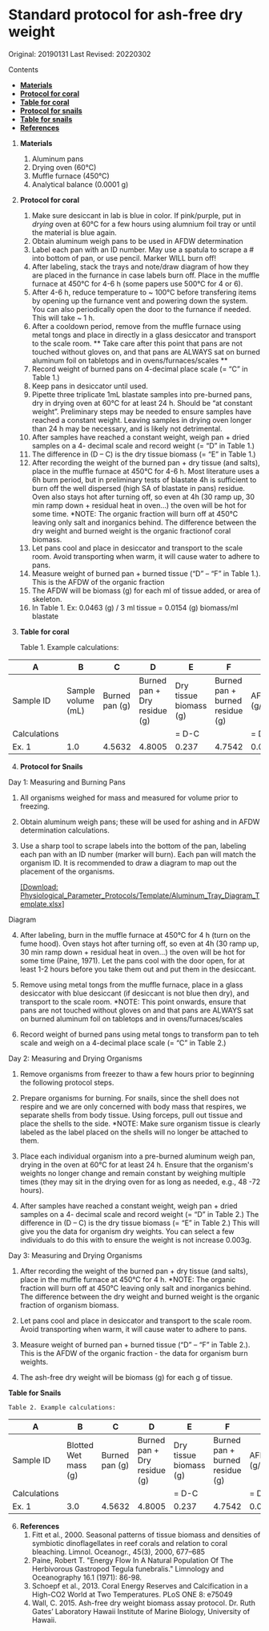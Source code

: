 # Standard protocol for ash-free dry weight 

Original: 20190131
Last Revised: 20220302

Contents
- [**Materials**](#Materials)  
- [**Protocol for coral**](#Protocol_for_coral)
- [**Table for coral**](#Table_for_coral)
- [**Protocol for snails**](#Protocol_for_snails)
- [**Table for snails**](#Table_for_snails)
- [**References**](#References)
 
1. <a name="Materials"></a> **Materials**
    1. 	Aluminum pans
    1. 	Drying oven (60°C)
    1. 	Muffle furnace (450°C)
    1. 	Analytical balance (0.0001 g)

2. <a name="Protocol_for_coral"></a> **Protocol for coral**
    1.  Make sure desiccant in lab is blue in color. If pink/purple, put in *drying* oven at 60°C for a few hours using alumnium foil tray or until the material is blue again. 
    1.  Obtain aluminum weigh pans to be used in AFDW determination
    1.  Label each pan with an ID number. May use a spatula to scrape a # into bottom of pan, or use pencil. Marker WILL burn
    	off!
    1.  After labeling, stack the trays and note/draw diagram of how they are placed in the furnance in case labels burn off. Place in the muffle furnace at 450°C for 4-6 h (some papers use 500°C for 4 or 6). 
    1.  After 4-6 h, reduce temperature to ~ 100°C before transfering items by opening up the furnance vent and powering down the system. You can also periodically open the door to the furnance if needed. This will take ~ 1 h. 
    1.  After a cooldown period, remove from the muffle furnace using metal tongs and place in directly in a glass desiccator and transport to the scale room.
	** Take care after this point that pans are not touched without gloves on, and that pans are ALWAYS sat on burned
	aluminum foil on tabletops and in ovens/furnaces/scales **
    1.  Record weight of burned pans on 4-decimal place scale (= “C” in Table 1.)
    1.  Keep pans in desiccator until used.
    1.  Pipette three triplicate 1mL blastate samples into pre-burned pans, dry in drying oven at 60°C for at least 24 h. 
    	Should be “at constant weight”. Preliminary steps may be needed to ensure samples have reached a constant weight. 
	Leaving samples in drying oven longer than 24 h may be necessary, and is likely not detrimental.
    1.  After samples have reached a constant weight, weigh pan + dried samples on a 4- decimal scale and record weight (= “D” 
    	in Table 1.)
    1.  The difference in (D – C) is the dry tissue biomass (= “E” in Table 1.)
    1.  After recording the weight of the burned pan + dry tissue (and salts), place in the muffle furnace at 450°C for 4-6 h. 
    	Most literature uses a 6h burn period, but in preliminary tests of blastate 4h is sufficient to burn off the well 
	dispersed (high SA of blastate in pans) residue. Oven also stays hot after turning off, so even at 4h (30 ramp up, 30 
	min ramp down + residual heat in oven…) the oven will be hot for some time.
	*NOTE: The organic fraction will burn off at 450°C leaving only salt and inorganics behind. The difference between the
	dry weight and burned weight is the organic fractionof coral biomass.
    1.  Let pans cool and place in desiccator and transport to the scale room. Avoid transporting when warm, it will cause
    	water to adhere to pans.
    1.  Measure weight of burned pan + burned tissue (“D” – “F” in Table 1.). This is the AFDW of the organic fraction
    1.  The AFDW will be biomass (g) for each ml of tissue added, or area of skeleton.
    1.  In Table 1. Ex: 0.0463 (g) / 3 ml tissue = 0.0154 (g) biomass/ml blastate
    
3. <a name="Table"></a> **Table for coral**

	Table 1. Example calculations:
	
 A  | B  | C  | D  | E  | F  |  G |
----|----|----|----|----|----|----|
Sample ID | Sample volume (mL) | Burned pan (g) | Burned pan + Dry residue (g) | Dry tissue biomass (g) | Burned pan + burned residue (g) | AFDW (g/mL) |
Calculations | | | | = D-C | | = D-F |
Ex. 1 | 1.0 | 4.5632 | 4.8005 | 0.237 | 4.7542 | 0.0463 |


4. <a name="Protocol_for_snails"></a> **Protocol for Snails**

Day 1: Measuring and Burning Pans

   1.  All organisms weighed for mass and measured for volume prior to freezing.
 
   2.  Obtain aluminum weigh pans; these will be used for ashing and in AFDW determination calculations. 
 
   3.  Use a sharp tool to scrape labels into the bottom of the pan, labeling each pan with an ID number (marker will burn). 
       Each pan will match the organism ID. It is recommended to draw a diagram to map out the placement of the organisms. 
       
       <a href="https://github.com/SilbigerLab/Protocols/blob/f6220ec8166af60e4ff223a5f7045367519bf313/Physiological_Parameter_Protocols/Template/Aluminum_Tray_Diagram_Template.xlsx">[Download: Physiological_Parameter_Protocols/Template/Aluminum_Tray_Diagram_Template.xlsx]</a>
   
   Diagram 
   
   4.  After labeling, burn in the muffle furnace at 450°C for 4 h (turn on the fume hood). Oven stays hot after turning off,
       so even at 4h (30 ramp up, 30 min ramp down + residual heat in oven…) the oven will be hot for some time  (Paine, 1971). 
       Let the pans cool with the door open,  for at least 1-2 hours before you take them out and put them in the desiccant. 
  
   5.  Remove using metal tongs from the muffle furnace, place in a glass desiccator with blue desiccant (if desiccant is not blue
       then dry), and transport to the scale room. *NOTE: This point onwards, ensure that pans are not touched without gloves on and
       that pans are ALWAYS sat on burned aluminum foil on tabletops and in ovens/furnaces/scales 
  
   6.  Record weight of burned pans using metal tongs to transform pan to teh scale and weigh on a 4-decimal place scale (= “C” in
       Table 2.)
   
Day 2: Measuring and Drying Organisms 

   1. Remove organisms from freezer to thaw a few hours prior to beginning the following protocol steps. 

   2. Prepare organisms for burning. For snails, since the shell does not respire and we are only concerned with body mass that
      respires, we separate shells from body tissue. Using forceps, pull out tissue and place the shells to the side. 
      *NOTE: Make sure organism tissue is clearly labeled as the label placed on the shells will no longer be attached to  them. 

   3. Place each individual organism into a pre-burned aluminum weigh pan, drying in the oven at 60°C for at least 24 h. Ensure 
      that the organism's weights no longer change and remain constant by weighing multiple times (they may sit in the drying oven
      for as long as needed, e.g., 48 -72 hours).

   4. After samples have reached a constant weight, weigh pan + dried samples on a 4- decimal scale and record weight (= “D” in Table
      2.) The difference in (D – C) is the dry tissue biomass (= “E” in Table 2.) This will give you the data for organism dry
      weights. You can select a few individuals to do this with to ensure the weight is not increase 0.003g.

Day 3: Measuring and Drying Organisms 

   1. After recording the weight of the burned pan + dry tissue (and salts), place in the muffle furnace at 450°C for 4 h. 
      *NOTE: The organic fraction will burn off at 450°C leaving only salt and inorganics behind. The difference between the dry
      weight and burned weight is the organic fraction of organism biomass.

   2. Let pans cool and place in desiccator and transport to the scale room. Avoid transporting when warm, it will cause water to
      adhere to pans.

   3. Measure weight of burned pan + burned tissue (“D” – “F” in Table 2.). This is the AFDW of the organic fraction - the data for
      organism burn weights. 

   4. The ash-free dry weight will be biomass (g) for each g of tissue.

<a name="Table"></a> **Table for Snails**

	Table 2. Example calculations:
	
 A  | B  | C  | D  | E  | F  |  G |
----|----|----|----|----|----|----|
Sample ID | Blotted Wet mass (g) | Burned pan (g) | Burned pan + Dry residue (g) | Dry tissue biomass (g) | Burned pan + burned residue (g) | AFDW (g/mL) 
Calculations | | | | = D-C | | = D-F |
Ex. 1 | 3.0 | 4.5632 | 4.8005 | 0.237 | 4.7542 | 0.0463 |

 
6. <a name="References"></a> **References**
    1.  Fitt et al., 2000. Seasonal patterns of tissue biomass and densities of symbiotic dinoflagellates in reef corals and 
    	relation to coral bleaching. Limnol. Oceanogr., 45(3), 2000, 677–685
    2.  Paine, Robert T. "Energy Flow In A Natural Population Of The Herbivorous Gastropod Tegula funebralis." Limnology and Oceanography
        16.1 (1971): 86-98.
    4.  Schoepf et al., 2013. Coral Energy Reserves and Calcification in a High-CO2 World at Two Temperatures. PLoS ONE 8:
    	e75049
    3.  Wall, C. 2015. Ash-free dry weight biomass assay protocol. Dr. Ruth Gates’ Laboratory Hawaii Institute of Marine
    	Biology, University of Hawaii.












	  
   

















